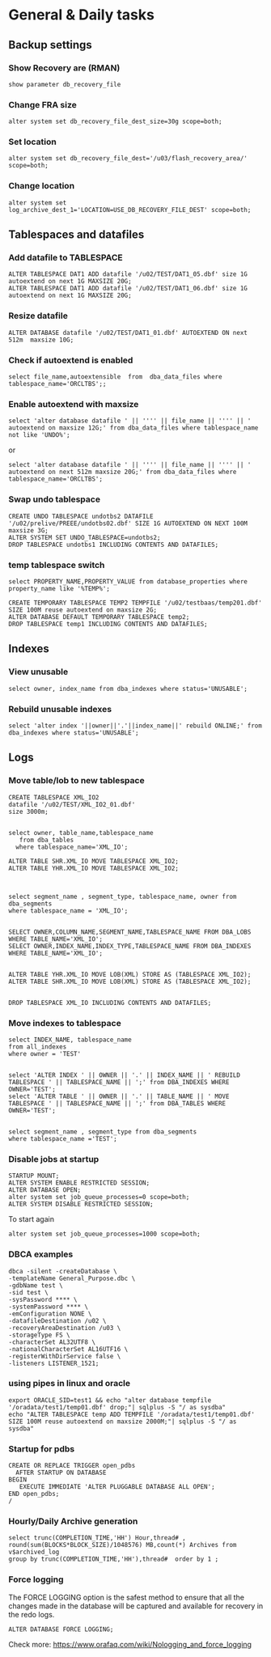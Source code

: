 # General & Daily tasks

## Backup settings
### Show Recovery are (RMAN)
```
show parameter db_recovery_file
```

### Change FRA size 
```
alter system set db_recovery_file_dest_size=30g scope=both;
```
### Set location
```
alter system set db_recovery_file_dest='/u03/flash_recovery_area/' scope=both;
```
### Change location
```
alter system set log_archive_dest_1='LOCATION=USE_DB_RECOVERY_FILE_DEST' scope=both;
```
## Tablespaces and datafiles
### Add datafile to TABLESPACE
```
ALTER TABLESPACE DAT1 ADD datafile '/u02/TEST/DAT1_05.dbf' size 1G autoextend on next 1G MAXSIZE 20G;
ALTER TABLESPACE DAT1 ADD datafile '/u02/TEST/DAT1_06.dbf' size 1G autoextend on next 1G MAXSIZE 20G;
```
### Resize datafile
```
ALTER DATABASE datafile '/u02/TEST/DAT1_01.dbf' AUTOEXTEND ON next 512m  maxsize 10G;
```

### Check if autoextend is enabled
```
select file_name,autoextensible  from  dba_data_files where tablespace_name='ORCLTBS';;
```

### Enable autoextend with maxsize
```
select 'alter database datafile ' || '''' || file_name || '''' || ' autoextend on maxsize 12G;' from dba_data_files where tablespace_name not like 'UNDO%';
```
or
```
select 'alter database datafile ' || '''' || file_name || '''' || ' autoextend on next 512m maxsize 20G;' from dba_data_files where tablespace_name='ORCLTBS';
```

### Swap undo tablespace
```
CREATE UNDO TABLESPACE undotbs2 DATAFILE '/u02/prelive/PREEE/undotbs02.dbf' SIZE 1G AUTOEXTEND ON NEXT 100M maxsize 3G;
ALTER SYSTEM SET UNDO_TABLESPACE=undotbs2;
DROP TABLESPACE undotbs1 INCLUDING CONTENTS AND DATAFILES;
```

### temp tablespace switch
```
select PROPERTY_NAME,PROPERTY_VALUE from database_properties where property_name like '%TEMP%';

CREATE TEMPORARY TABLESPACE TEMP2 TEMPFILE '/u02/testbaas/temp201.dbf' SIZE 100M reuse autoextend on maxsize 2G;
ALTER DATABASE DEFAULT TEMPORARY TABLESPACE temp2;
DROP TABLESPACE temp1 INCLUDING CONTENTS AND DATAFILES;
```



## Indexes
### View unusable
```
select owner, index_name from dba_indexes where status='UNUSABLE';
```

### Rebuild unusable indexes
```
select 'alter index '||owner||'.'||index_name||' rebuild ONLINE;' from dba_indexes where status='UNUSABLE';
```

## Logs

### 



### Move table/lob to new tablespace

```
CREATE TABLESPACE XML_IO2
datafile '/u02/TEST/XML_IO2_01.dbf'
size 3000m;


select owner, table_name,tablespace_name
   from dba_tables
  where tablespace_name='XML_IO';

ALTER TABLE SHR.XML_IO MOVE TABLESPACE XML_IO2;
ALTER TABLE YHR.XML_IO MOVE TABLESPACE XML_IO2;



select segment_name , segment_type, tablespace_name, owner from dba_segments
where tablespace_name = 'XML_IO';


SELECT OWNER,COLUMN_NAME,SEGMENT_NAME,TABLESPACE_NAME FROM DBA_LOBS WHERE TABLE_NAME='XML_IO';
SELECT OWNER,INDEX_NAME,INDEX_TYPE,TABLESPACE_NAME FROM DBA_INDEXES WHERE TABLE_NAME='XML_IO';


ALTER TABLE YHR.XML_IO MOVE LOB(XML) STORE AS (TABLESPACE XML_IO2);
ALTER TABLE SHR.XML_IO MOVE LOB(XML) STORE AS (TABLESPACE XML_IO2);


DROP TABLESPACE XML_IO INCLUDING CONTENTS AND DATAFILES;
```

### Move indexes to tablespace
```
select INDEX_NAME, tablespace_name
from all_indexes
where owner = 'TEST'


select 'ALTER INDEX ' || OWNER || '.' || INDEX_NAME || ' REBUILD TABLESPACE ' || TABLESPACE_NAME || ';' from DBA_INDEXES WHERE OWNER='TEST';
select 'ALTER TABLE ' || OWNER || '.' || TABLE_NAME || ' MOVE TABLESPACE ' || TABLESPACE_NAME || ';' from DBA_TABLES WHERE OWNER='TEST';


select segment_name , segment_type from dba_segments
where tablespace_name ='TEST';

```
### Disable jobs at startup

```
STARTUP MOUNT;
ALTER SYSTEM ENABLE RESTRICTED SESSION;
ALTER DATABASE OPEN;
alter system set job_queue_processes=0 scope=both;
ALTER SYSTEM DISABLE RESTRICTED SESSION;
```

To start again
```
alter system set job_queue_processes=1000 scope=both;
```


### DBCA examples
```
dbca -silent -createDatabase \
-templateName General_Purpose.dbc \
-gdbName test \
-sid test \
-sysPassword **** \
-systemPassword **** \
-emConfiguration NONE \
-datafileDestination /u02 \
-recoveryAreaDestination /u03 \
-storageType FS \
-characterSet AL32UTF8 \
-nationalCharacterSet AL16UTF16 \
-registerWithDirService false \
-listeners LISTENER_1521;
```

### using pipes in linux and oracle
```
export ORACLE_SID=test1 && echo "alter database tempfile '/oradata/test1/temp01.dbf' drop;"| sqlplus -S "/ as sysdba"
echo "ALTER TABLESPACE temp ADD TEMPFILE '/oradata/test1/temp01.dbf' SIZE 100M reuse autoextend on maxsize 2000M;"| sqlplus -S "/ as sysdba"
```


### Startup for pdbs
```
CREATE OR REPLACE TRIGGER open_pdbs 
  AFTER STARTUP ON DATABASE 
BEGIN 
   EXECUTE IMMEDIATE 'ALTER PLUGGABLE DATABASE ALL OPEN'; 
END open_pdbs;
/
```


### Hourly/Daily Archive generation

```
select trunc(COMPLETION_TIME,'HH') Hour,thread# , round(sum(BLOCKS*BLOCK_SIZE)/1048576) MB,count(*) Archives from v$archived_log
group by trunc(COMPLETION_TIME,'HH'),thread#  order by 1 ;
```


### Force logging
The FORCE LOGGING option is the safest method to ensure that all the changes made in the database will be captured and available for recovery in the redo logs. 

```
ALTER DATABASE FORCE LOGGING;
```
Check more: https://www.orafaq.com/wiki/Nologging_and_force_logging